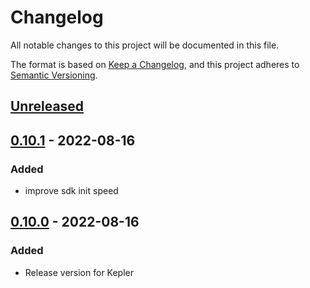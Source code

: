 # Changelog

All notable changes to this project will be documented in this file.

The format is based on [Keep a Changelog](https://keepachangelog.com/en/1.0.0/),
and this project adheres to [Semantic Versioning](https://semver.org/spec/v2.0.0.html).

## [Unreleased]

## [0.10.1] - 2022-08-16

### Added

-   improve sdk init speed

## [0.10.0] - 2022-08-16

### Added

-   Release version for Kepler

[Unreleased]: https://github.com/subquery/network-contracts/compare/v0.10.1...HEAD
[0.10.1]: https://github.com/subquery/network-contracts/compare/v0.10.0...v0.10.1
[0.10.0]: https://github.com/subquery/network-contracts/releases/tag/v0.10.0
